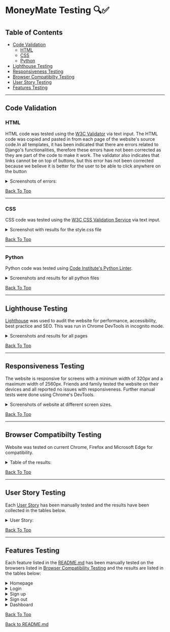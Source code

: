 # MoneyMate Testing 🔍✅

## Table of Contents

* [Code Validation](#Code-Validation)
  * [HTML](#HTML)
  * [CSS](#CSS)
  * [Python](#Python)
* [Lighthouse Testing](#Lighthouse-Testing)
* [Responsiveness Testing](#Responsiveness-Testing)
* [Browser Compatibilty Testing](#Browser-Compatibilty-Testing)
* [User Story Testing](#User-Story-Testing)
* [Features Testing](#Features-Testing)

_____

## Code Validation

### HTML

HTML code was tested using the [W3C Validator](https://validator.w3.org/) via text input.  The HTML code was copied and pasted in from each page of the website's source code.In all templates, it has been indicated that there are errors related to Django's functionalities, therefore these errors have not been corrected as they are part of the code to make it work. The validator also indicates that links cannot be on top of buttons, but this error has not been corrected because we believe it is better for the user to be able to click anywhere on the button

<details>
<summary>Screenshots of errors:</summary>

        Django error:

![Django error](https://user-images.githubusercontent.com/94321555/235326159-7589f1a0-1073-4e78-bc87-5f06e33e47f8.png)

        Link error:

![Link error](https://user-images.githubusercontent.com/94321555/235326196-fe9f653f-2940-40d1-abf0-d26d1778821c.png)

</details>

[Back To Top](#table-of-contents)
_____

### CSS

CSS code was tested using the [W3C CSS Validation Service](https://jigsaw.w3.org/css-validator/) via text input. 

<details>
<summary>Screenshot with results for the style.css file</summary>

      style.css:
![No Error Found](https://user-images.githubusercontent.com/94321555/235326346-d919b699-d200-4466-8a31-b0c4991b5cf0.png)

      Warnings:
![Warnings](https://user-images.githubusercontent.com/94321555/235326408-efa20c91-8a5f-4632-8b80-38749ec165c5.png)
</details>

[Back To Top](#table-of-contents)
______

### Python

Python code was tested using [Code Institute's Python Linter](https://pep8ci.herokuapp.com/).

<details>

<summary>Screenshots and results for all python files</summary>

Long lines in `settings.py` and `env.py` were cleared using `# noqa`. These were values by the Django generated AUTH_PASSWORD_VALIDATORS and the values for STATICFILES_STORAGE which were giving errors when separated into two lines.

**expensesapp**

      asgi.py
  ![All clear, no errors found](https://user-images.githubusercontent.com/94321555/235326706-326ddf9e-cf08-4a0d-8f9b-783d1b47cce2.png)
  
      settings.py
  ![All clear, no errors found](https://user-images.githubusercontent.com/94321555/235327855-32af1cdb-4291-4045-adfe-d1fedc4c3bf7.png)
  
       urls.py
  ![All clear, no errors found](https://user-images.githubusercontent.com/94321555/235327914-f5b25a5a-f92d-4837-9e77-c33b4c708fec.png)

       wsgi.py 
  ![All clear, no errors found](https://user-images.githubusercontent.com/94321555/235327968-eb5aa4db-ca7d-4802-aa4c-b12efdf40259.png)


**moneymate**
  
      admin.py
  ![All clear, no errors found](https://user-images.githubusercontent.com/94321555/235328030-f96c34de-9c37-4d92-b725-8fde8d736e31.png)

      apps.py
  ![All clear, no errors found](https://user-images.githubusercontent.com/94321555/235328084-e64dc6b9-ebcc-4332-be73-68c7bd8b34da.png)
  
      models.py
  ![All clear, no errors found](https://user-images.githubusercontent.com/94321555/235328122-d4aa27e9-1bfd-4514-8971-30e0ea5243c5.png)

  
       signals.py
  ![All clear, no errors found](https://user-images.githubusercontent.com/94321555/235328155-4d327143-6171-4969-a85e-95c7742281ea.png)
  
       views.py
  ![All clear, no errors found](https://user-images.githubusercontent.com/94321555/235328203-06049a00-f993-4652-a04d-564fc8550a1e.png)


**manage.py**
  
      manage.py
  ![All clear, no errors found](https://user-images.githubusercontent.com/94321555/235328333-9f872195-4612-45e3-9403-b09430c30459.png)
</details>

[Back To Top](#table-of-contents)
_____

## Lighthouse Testing

[Lighthouse](https://developer.chrome.com/docs/lighthouse/overview/) was used to audit the website for performance, accessibility, best practice and SEO.  This was run in Chrome DevTools in incognito mode. 

<details>
<summary>Screenshots and results for all pages</summary>

**Homepage**

    Mobile
![Passed](https://user-images.githubusercontent.com/94321555/235329179-52439da0-7244-4457-9b65-dceb795afb5a.png)

    Desktop
![Passed](https://user-images.githubusercontent.com/94321555/235329296-5b6b1417-c3b0-4643-b964-177a35aac577.png)

**Login**

    Mobile
![Passed](https://user-images.githubusercontent.com/94321555/235329468-e05738f3-5234-4c2c-8c3f-dfe1d3279421.png)

    Desktop
![Passed](https://user-images.githubusercontent.com/94321555/235329546-677f935a-d127-4938-ae48-b9d9ca00500c.png)

**Sign up**

    Mobile
![Passed](https://user-images.githubusercontent.com/94321555/235329577-e68ff818-2efb-4d38-ab19-498ba66754fc.png)

    Desktop
![Passed](https://user-images.githubusercontent.com/94321555/235329601-31686f1a-d72d-4809-ad8a-8d4e2fcc6717.png)

**Sign out**

    Mobile
![Passed](https://user-images.githubusercontent.com/94321555/235329653-3d6f5ee8-3a53-4bd2-9836-42606ddc7107.png)

    Desktop
![Passed](https://user-images.githubusercontent.com/94321555/235329682-b944485d-6d8c-4dbe-ac2c-a23d54df2ccf.png)

**Dashboard/Menu**

    Mobile
![Passed](https://user-images.githubusercontent.com/94321555/235329741-1a722e08-70b2-4d17-8015-3f571d28d493.png)

    Desktop
![Passed](https://user-images.githubusercontent.com/94321555/235329793-8d8aded8-2c1d-41ef-92de-002bede28380.png)

**Dashboard/Expenses**

    Mobile
![Passed](https://user-images.githubusercontent.com/94321555/235329836-080a484b-1785-404b-90e2-6700c2180252.png)

    Desktop
 ![Passed](https://user-images.githubusercontent.com/94321555/235329878-f7a76b62-8851-4b5e-9218-d2b6af904fe0.png)
 
**Dashboard/Edit Expense**

    Mobile
![Passed](https://user-images.githubusercontent.com/94321555/235329948-65023b93-edb6-4086-b931-b7f260af8686.png)

    Desktop
![Passed](https://user-images.githubusercontent.com/94321555/235329968-7ca64238-1e69-4792-89d8-c7dd462946cd.png)

**Dashboard/Add Expense**

    Mobile
![Passed](https://user-images.githubusercontent.com/94321555/235330010-b2ed52ae-af38-45e2-9687-be207e71653a.png)

    Desktop
![Passed](https://user-images.githubusercontent.com/94321555/235330044-c47a1fbf-570f-44a5-a417-be070d96dcb2.png)
 
  **Dashboard/Incomes**

    Mobile
![Passed](https://user-images.githubusercontent.com/94321555/235330107-83daed4f-7c16-4966-854e-d667d0f2a3c1.png)

    Desktop
 ![Passed](https://user-images.githubusercontent.com/94321555/235330124-ef435d53-f545-4b0e-a9b2-efcfec343dd5.png)

**Dashboard/Edit Income**

    Mobile
![Passed](https://user-images.githubusercontent.com/94321555/235330155-92cc13b9-418d-422f-ad43-b09009c449c4.png)

    Desktop
![Passed](https://user-images.githubusercontent.com/94321555/235330191-0ca00047-83fc-4b9e-a382-6111c39cd0ac.png)

**Dashboard/Add Income**

    Mobile
![Passed](https://user-images.githubusercontent.com/94321555/235330227-0dcf5c87-e3fe-4dcf-bcb4-a437063c5223.png)

    Desktop
![Passed](https://user-images.githubusercontent.com/94321555/235330258-b65e7412-7d12-4722-b0fa-cfe03b0e702d.png)
  
  **Dashboard/Category**

    Mobile
![Passed](https://user-images.githubusercontent.com/94321555/235330335-56cd1daf-2bb6-4d6c-9142-9e78c7c7402b.png)

    Desktop
![Passed](https://user-images.githubusercontent.com/94321555/235330366-d00ff3e4-7e2e-4da4-904d-7e24dd122da2.png)
  
**Dashboard/Edit Category**

    Mobile
![Passed](https://user-images.githubusercontent.com/94321555/235330384-63d548e0-14ae-413a-9dcc-be8a9e9d3f2d.png)

    Desktop
![Passed](https://user-images.githubusercontent.com/94321555/235330427-b79e0666-3b16-4708-be57-67f87483d9c2.png)

**Dashboard/Add Category**

    Mobile
![Passed](https://user-images.githubusercontent.com/94321555/235330472-5dbc1194-c9a8-44e2-8510-519d0875fb5d.png)

    Desktop
![Passed](https://user-images.githubusercontent.com/94321555/235330518-2c68d1c1-1ba5-41b1-af23-9aeaba6a880a.png)
  
    **Dashboard/Origin**

    Mobile
![Passed](https://user-images.githubusercontent.com/94321555/235330581-bde0a0b6-7cac-4e24-99a9-de2e3ad86121.png)

    Desktop
![Passed](https://user-images.githubusercontent.com/94321555/235330622-e2eceb43-375e-4987-94e8-c06eaa2a6070.png)

**Dashboard/Edit Origin**

    Mobile
![Passed](https://user-images.githubusercontent.com/94321555/235330660-6c461e7e-1bf7-4288-959b-14b099eaff2d.png)

    Desktop
![Passed](https://user-images.githubusercontent.com/94321555/235330682-49755e6e-ca85-4fcf-9a4f-9295989ac267.png)

**Dashboard/Add Origin**

    Mobile
![Passed](https://user-images.githubusercontent.com/94321555/235330718-44a5656a-a59f-45dc-a361-a02b35bf3f4d.png)

    Desktop
![Passed](https://user-images.githubusercontent.com/94321555/235330746-8f10405b-b1af-4817-83c6-cde6fe4e7538.png)

  
The following are the results for all pages:

| Page | Device | Performance | Accessibility | Best Practice | SEO |
| ---- | ------ | ----------- | ------------- | ------------- | --- |
| Homepage | mobile  |  95 | 95 | 83 |  100 |
|                               | desktop | 92 | 95 | 83 | 100 |
| Login | mobile  |  92 | 100 | 92 |  100 |
|                          | desktop | 88 | 100 | 92 | 100 |
| Sign up             | mobile  |  95 | 100 | 92 |  100 |
|                          | desktop | 100 | 100 | 92 | 100 |
| Sign out     | mobile  |  85 | 100 |  92 |  100 |
|                          | desktop | 100 | 100 |  92 | 100 |
| Dashboard/Menu        | mobile  |  90 | 87 | 92 |  100 |
|                          | desktop |  99 | 97 | 92 | 100 |
| Dashboard/Expenses      | mobile  |  95 | 82 | 92 |  100 |
|                          | desktop | 95 | 82 | 92 | 100 |
| Dashboard/Edit Expense       | mobile  |  95 | 85 | 92 |  100 |
|                          | desktop |  100 | 84 | 92 | 100 |
| Dashboard/Add Expense       | mobile  |  95 | 85 | 92 |  100 |
|                          | desktop |  99 | 85 | 92 | 100 |
| Dashboard/Incomes       | mobile  |  95 | 82 | 92 |  100 |
|                          | desktop |  100 | 82 | 92 | 100 |
| Dashboard/Edit Income       | mobile  |  95 | 85 | 92 |  100 |
|                          | desktop |  99 | 85 | 92 | 100 |
| Dashboard/Add Income       | mobile  |  95 | 85 | 92 |  100 |
|                          | desktop |  99 | 85 | 92 | 100 |
| Dashboard/Category      | mobile  |  95 | 95 | 92 |  100 |
|                          | desktop |  99 | 95 | 92 | 100 |
| Dashboard/Edit Category      | mobile  |  95 | 98 | 92 |  100 |
|                          | desktop |  98 | 98 | 92 | 100 |
| Dashboard/Add Category       | mobile  |  95 | 98 | 92 |  100 |
|                          | desktop |  100 | 98 | 92 | 100 |
| Dashboard/Origin     | mobile  |  93 | 98 | 92 |  100 |
|                          | desktop |  99 | 98 | 92 | 100 |
| Dashboard/Edit Origin      | mobile  |  94 | 98 | 92 |  100 |
|                          | desktop |  99 | 100 | 100 | 100 |
| Dashboard/Add Origin       | mobile  |  95 | 98 | 92 |  100 |
|                          | desktop |  98 | 98 | 92 | 100 |

</details>

[Back To Top](#table-of-contents)

_____

## Responsiveness Testing

The website is responsive for screens with a mininum width of 320px and a maximum width of 2560px. Friends and family tested the website on their devices and all reported no issues with responsiveness.  Further manual tests were done using Chrome's DevTools.

<details>

<summary>Screenshots of website at different screen sizes.</summary>

**Homepage**

        Mobile 320px
![Mobile 320px](https://user-images.githubusercontent.com/94321555/235331847-a67d50ff-7da7-4951-ac4c-1733d0233275.png)

        Tablet 768px
![Tablet 768px](https://user-images.githubusercontent.com/94321555/235331890-472bf0b9-7c4b-4d47-b005-b9c8ecfeae92.png)

        Desktop 1200px
![Desktop 1200px](https://user-images.githubusercontent.com/94321555/235331976-970cf6f5-c050-4ec8-bdcd-b48ea4f7f597.png)

**Login**

        Mobile 320px
![Mobile 320px](https://user-images.githubusercontent.com/94321555/235332017-2f5f6296-b9c4-4094-9dcd-a49e3ef67a5f.png)

        Tablet 768px
![Tablet 768px](https://user-images.githubusercontent.com/94321555/235332040-36e1dcb3-4c94-4fde-8332-a5c668f6fd1f.png)

        Desktop 1200px
![Desktop 1200px](https://user-images.githubusercontent.com/94321555/235332052-acc03733-8e89-4375-b0fa-0df57aa996a2.png)

**Sign up**

        Mobile 320px
![Mobile 320px](https://user-images.githubusercontent.com/94321555/235332101-944e8939-0334-46f8-8c64-1aa455d05efc.png)

        Tablet 768px
![Tablet 768px](https://user-images.githubusercontent.com/94321555/235332118-2a5d473c-afab-4566-a306-60b690f30cd5.png)

        Desktop 1200px
![Desktop 1200px](https://user-images.githubusercontent.com/94321555/235332128-efd95110-5fe1-4541-8c41-6d8bfe2e5970.png)

**Sign out**

        Mobile 320px
![Mobile 320px](https://user-images.githubusercontent.com/94321555/235332145-38f1a307-67d7-4143-b97a-2e99b09cbcf9.png)


        Tablet 768px
![Tablet 768px](https://user-images.githubusercontent.com/94321555/235332156-035acb67-7b49-4b51-ba85-baedb5b84425.png)


        Desktop 1200px
![Desktop 1200px](https://user-images.githubusercontent.com/94321555/235332165-93d4c64e-af51-4492-9e20-e265b74852fa.png)

**Dashboard/Menu**

        Mobile 320px
![Mobile 320px](https://user-images.githubusercontent.com/94321555/235332199-759122c4-d676-4374-b1b7-ba0130c38c54.png)

        Tablet 768px
![Tablet 768px](https://user-images.githubusercontent.com/94321555/235332220-61da860f-0a64-46f1-9a62-9e0faef7d517.png)

        Desktop 1200px
![Desktop 1200px](https://user-images.githubusercontent.com/94321555/235332232-53510f65-3e28-4ef7-aec6-2433bd93290d.png)

**Dashboard/Expenses-Incomes**

        Mobile 320px
![Mobile 320px](https://user-images.githubusercontent.com/94321555/235332280-142978ec-33ff-4a33-a281-08efafb17438.png)

        Tablet 768px
![Tablet 768px](https://user-images.githubusercontent.com/94321555/235332294-2c025cec-6aca-4bae-9839-6c3bfa4f710e.png)

        Desktop 1200px
![Desktop 1200px](https://user-images.githubusercontent.com/94321555/235332301-62be7ffc-83ad-44d1-af65-6bb6237879a8.png)

**Dashboard/Category-Origin**

        Mobile 320px
![Mobile 320px](https://user-images.githubusercontent.com/94321555/235332336-e5fe5fe8-2baa-4b24-91b1-b5a8bdb01226.png)

        Tablet 768px
![Tablet 768px](https://user-images.githubusercontent.com/94321555/235332346-8fb93603-4db8-41d7-ba58-c1d0b0857582.png)

        Desktop 1200px
![Desktop 1200px](https://user-images.githubusercontent.com/94321555/235332358-83a6055b-8674-4720-afac-063fe1d1ed28.png)

</details>

[Back To Top](#table-of-contents)

_____

## Browser Compatibilty Testing

Website was tested on current Chrome, Firefox and Microsoft Edge for compatibility.

<details>

<summary>Table of the results:</summary>

| Intended      | Chrome | Firefox | Edge |
| ------------- | ------ | ------- | ---- |
| Appearance    | Good   | Good    | Good |
| Responsiveness| Good   | Good    | Good | 

</details>

[Back To Top](#table-of-contents)

_____

## User Story Testing

Each [User Story](https://github.com/BohdanBezushka/MoneyMate/issues?q=is%3Aissue+is%3Aclosed) has been manually tested and the results have been collected in the tables below.

<details>

<summary>User Story:</summary>

* USER STORY:Informative Homepage for Users [#1](https://github.com/BohdanBezushka/MoneyMate/issues/1)

As a user, I can view a homepage to understand the purpose of the application, so that I can benefit from it efficiently.

| Acceptance Criteria  | Test     | Comments |
|:--------------------:|:--------:| -------- |
| The website provides a description of the application | Achieved | |
| The homepage indicates the steps to use the application | Achieved | |
| On the website, there are user reviews of people who have used the application | Achieved | |

* USER STORY: Efficient App Navigation [#2](https://github.com/BohdanBezushka/MoneyMate/issues/2)

As a user, I can navigate the app easily and intuitively so that I can access information efficiently.

| Acceptance Criteria  | Test     | Comments |
|:--------------------:|:--------:| -------- |
| Access to the website is efficient | Achieved | |
| The tab displays the correct name of the app | Achieved | |
| A favicon appears before the page title in the tab | Achieved | |

* USER STORY: Login & Log out [#3](https://github.com/BohdanBezushka/MoneyMate/issues/3)

As a user, I can create an account so that I can use the application.

| Acceptance Criteria  | Test     | Comments |
|:--------------------:|:--------:| -------- |
| The user can create an account with a username, email, and password | Achieved | |
| The user can log out. | Achieved | |

* USER STORY: Admin dashboard [#4](https://github.com/BohdanBezushka/MoneyMate/issues/4)

As an ADMIN, I can access a dashboard to view the number of registered users so that I can keep track of user growth.

| Acceptance Criteria  | Test     | Comments |
|:--------------------:|:--------:| -------- |
| The administrator can view the number of registered users| Achieved | |
| The admin can view the expense and income records of each user | Achieved | | 
 
* USER STORY: Add expense or income [#6](https://github.com/BohdanBezushka/MoneyMate/issues/6)

As a user, I can add an expense or income so that I have a record.

| Acceptance Criteria  | Test     | Comments |
|:--------------------:|:--------:| -------- |
| The user can correctly register an expense or income in the application| Achieved | |
| The user can see the records of expenses and incomes that he/she has just made. | Achieved | | 
| The user can modify any expense or income| Achieved | |
| The user can delete any expense or income | Achieved | |
 
* USER STORY: User Financial Balance Visualization [#7](https://github.com/BohdanBezushka/MoneyMate/issues/7)

As a user, I can have the capability to view my total expenses and income, so that I can receive the benefit of seeing my financial balance at a glance

| Acceptance Criteria  | Test     | Comments |
|:--------------------:|:--------:| -------- |
| The user can see the total expenses| Achieved | |
| The user can see the total income| Achieved | |
| The user can see the balance | Achieved | |
 
* USER STORY: Categories for expenses [#8](https://github.com/BohdanBezushka/MoneyMate/issues/8)

As a user, I have the capability to categorize my expenses and income, so that I can receive the benefit of understanding my spending habits and identifying areas for improvement.

| Acceptance Criteria  | Test     | Comments |
|:--------------------:|:--------:| -------- |
| The user can choose, create, delete or modify categories for expenses and income.| Achieved | |

 * USER STORY: Responsive design [#14](https://github.com/BohdanBezushka/MoneyMate/issues/14)

As a user, I can use the application on any device so that I can access it from anywhere.

| Acceptance Criteria  | Test     | Comments |
|:--------------------:|:--------:| -------- |
| The application functions properly on any device| Achieved | |

 * USER STORY: Origins for incomes [#19](https://github.com/BohdanBezushka/MoneyMate/issues/19)

As a user, I have the capability to categorize my incomes, so that I can receive the benefit of understanding my spending habits and identifying areas for improvement.

| Acceptance Criteria  | Test     | Comments |
|:--------------------:|:--------:| -------- |
| The user can choose, create, delete or modify origins for incomes| Achieved | |
 
</details>

[Back To Top](#table-of-contents)

_____

## Features Testing

Each feature listed in the [README.md](README.md) has been manually tested on the browsers listed in [Browser Compatibility Testing](#Browser-Compatibility-Testing) and the results are listed in the tables below:

<details>

<summary>Homepage</summary>

* Unregistered / Not logged in User > Navbar

| Feature                       | Action        | Effect                |
| ----------------------------- | ------------- | --------------------- |
| Favicon                       | display       | it works              |
|                               | image quality | good                  |
| Logo                          | hover over    | pointer shows         |
|                               | click / tap   | directs to Homepage   |
| Hamburger button on mobile    | hover over    | gets border           |
|                               | click / tap   | toggles menu          |
| How it works, Reviews & Contact  | hover over    |underline |
|                               | click / tap   | directs to correct section|
| Login, Sign up                | hover over    | change background-colour, display border, font colour changed |
|                               | click / tap   | directs to Login, Sign up |


* Unregistered / Not logged in User > How it works section

| Feature                       | Action        | Effect                |
| ----------------------------- | ------------- | --------------------- |
| buttons        | hover over   | change background-colour, display border, font colour changed |
|                               | click / tap   | directs to Sign up |
 
* Unregistered / Not logged in User > Reviews Section

| Feature                       | Action        | Effect                |
| ----------------------------- | ------------- | --------------------- |
| next button                   | click / tap   | next review |

* Unregistered / Not logged in User > Footer

| Feature                       | Action        | Effect                |
| ----------------------------- | ------------- | --------------------- |
| Logo                          | click / tap   | directs to Homepage   |
| Icons                         | hover over    | change color           |
|                               | click / tap   | directs to social media, new tab  |

ALL TESTS PASS

</details>

<details>

<summary>Login</summary>

* Unregistered / Not logged in User 

| Feature                       | Action        | Effect                |
| ----------------------------- | ------------- | --------------------- |
| Logo                          | click / tap   | returns to Homepage   |
| Link sign up                  | hover over    | change color |
|                               | click / tap   | directs to Sign up |
| Remember me button            | click / tap   | a blue check mark appears, works |
| Sign in Button                | hover over    |change background-colour, display border, font colour changed |
|                               | click / tap   | directs to dashboard|

ALL TESTS PASS

</details>

<details>

<summary>Sign up</summary>

* Unregistered / Not logged in User 

| Feature                       | Action        | Effect                |
| ----------------------------- | ------------- | --------------------- |
| Logo                          | click / tap   | returns to Homepage   |
| Link sign in                  | hover over    | change color |
|                               | click / tap   | directs to Sign in |
| Sign up Button                | hover over    | change background-colour, display border, font colour changed |
|                               | click / tap   | directs dashboard |

ALL TESTS PASS

</details>

<details>

<summary>Sign out</summary>

* Registered User 

| Feature                       | Action        | Effect                |
| ----------------------------- | ------------- | --------------------- |
| Logo                          | click / tap   | returns to dashboard   |
| Sign Out Button               | hover over    | change background-colour, display border, font colour changed |
|                               | click / tap   | directs to Homepage   |
| Back Button                   | hover over    | change background-colour, display border, font colour changed |
|                               | click / tap   | directs dashboard |

ALL TESTS PASS

</details>

<details>

<summary>Dashboard</summary>

* Registered User > Dashboard > Navbar

| Feature                       | Action        | Effect                |
| ----------------------------- | ------------- | --------------------- |
| Logo                          | click / tap   | directs to Dashboard Menu |
| Hamburger button on mobile    | hover over    | gets border           |
|                               | click / tap   | toggles menu          |
| Menu, Expenses, Incomes, Category and Origin Links  | hover over    |underline and change color |
|                               | click / tap   | directs to correct section|
| Sign out                      | hover over    | change background-colour, display border, font colour changed |
|                               | click / tap   | directs to sign out page |
 
* Registered User > Dashboard > Menu

| Feature                       | Action        | Effect                |
| ----------------------------- | ------------- | --------------------- |
| "-" and "+" buttons           | hover over    | gets border color  |
|                               | click / tap   | directs to Add expense and add income  |
| total expenses, incomes and balance buttons  | display    | correct results  |
 
* Registered User > Dashboard > Expenses

| Feature                       | Action        | Effect                |
| ----------------------------- | ------------- | --------------------- |
| edit button                   | hover over    | change background-colour, display border, font colour changed  |
|                               | click / tap   | directs to Edit expense  |
| delete button                 | hover over    | change background-colour, display border, font colour changed  |
|                               | click / tap   | removes recorded expense |
| next button                   | click / tap   | shows the next page |

* Registered User > Dashboard > Incomes

| Feature                       | Action        | Effect                |
| ----------------------------- | ------------- | --------------------- |
| edit button                   | hover over    | change background-colour, display border, font colour changed  |
|                               | click / tap   | directs to Edit income  |
| delete button                 | hover over    | change background-colour, display border, font colour changed  |
|                               | click / tap   | removes recorded income |
| next button                   | click / tap   | shows the next page |

 * Registered User > Dashboard > Category

| Feature                       | Action        | Effect                |
| ----------------------------- | ------------- | --------------------- |
| add category button           | hover over    | change background-colour, display border, font colour changed  |
|                               | click / tap   | directs to Add category  |
| edit button                   | hover over    | change background-colour, display border, font colour changed  |
|                               | click / tap   | directs to Edit category  |
| delete button                 | hover over    | change background-colour, display border, font colour changed  |
|                               | click / tap   | removes recorded category |
| next button                   | click / tap   | shows the next page |

 * Registered User > Dashboard > Origin

| Feature                       | Action        | Effect                |
| ----------------------------- | ------------- | --------------------- |
| add Origin button             | hover over    | change background-colour, display border, font colour changed  |
|                               | click / tap   | directs to Add origin  |
| edit button                   | hover over    | change background-colour, display border, font colour changed  |
|                               | click / tap   | directs to Edit origin  |
| delete button                 | hover over    | change background-colour, display border, font colour changed  |
|                               | click / tap   | removes recorded origin |
| next button                   | click / tap   | shows the next page |
 
 * Registered User > Dashboard > Add expense

| Feature                       | Action        | Effect                |
| ----------------------------- | ------------- | --------------------- |
| amount and description data   | input         | correct |
| category data                 | display       | shows all registered categories |
| date data                     | display       | shows the days of the current month |
| submit button                 | hover over    | change background-colour, display border, font colour changed  |
|                               | click / tap   | directs to list Expenses, saves the register |
 
  * Registered User > Dashboard > Add income

| Feature                       | Action        | Effect                |
| ----------------------------- | ------------- | --------------------- |
| amount and description data   | input         | correct |
| origin data                   | display       | shows all registered origins |
| date data                     | display       | shows the days of the current month |
| submit button                 | hover over    | change background-colour, display border, font colour changed  |
|                               | click / tap   | directs to list Incomes, saves the register |
 
   * Registered User > Dashboard > Add category

| Feature                       | Action        | Effect                |
| ----------------------------- | ------------- | --------------------- |
| name of category data         | input         | correct |
| submit button                 | hover over    | change background-colour, display border, font colour changed  |
|                               | click / tap   | directs to list categories, saves the change |

    * Registered User > Dashboard > Add origin

| Feature                       | Action        | Effect                |
| ----------------------------- | ------------- | --------------------- |
| name of origin data           | input         | correct |
| submit button                 | hover over    | change background-colour, display border, font colour changed  |
|                               | click / tap   | directs to list origins, saves the change |
 
 * Registered User > Dashboard > Edit expense

| Feature                       | Action        | Effect                |
| ----------------------------- | ------------- | --------------------- |
| amount and description data   | input         | correct |
| category data                 | display       | shows all registered categories |
| date data                     | display       | shows the days of the current month |
| update button                 | hover over    | change background-colour, display border, font colour changed  |
|                               | click / tap   | directs to list Expenses, saves the register |
 
  * Registered User > Dashboard > Edit income

| Feature                       | Action        | Effect                |
| ----------------------------- | ------------- | --------------------- |
| amount and description data   | input         | correct |
| origins data                  | display       | shows all registered origins |
| date data                     | display       | shows the days of the current month |
| update button                 | hover over    | change background-colour, display border, font colour changed  |
|                               | click / tap   | directs to list Incomes, saves the register |
 
   * Registered User > Dashboard > Edit category

| Feature                       | Action        | Effect                |
| ----------------------------- | ------------- | --------------------- |
| name of category data         | input         | correct |
| update button                 | hover over    | change background-colour, display border, font colour changed  |
|                               | click / tap   | directs to list categories, saves the change |

    * Registered User > Dashboard > Edit origin

| Feature                       | Action        | Effect                |
| ----------------------------- | ------------- | --------------------- |
| name of origin data           | input         | correct |
| update button                 | hover over    | change background-colour, display border, font colour changed  |
|                               | click / tap   | directs to list origins, saves the change | 

ALL TESTS PASS

</details>

[Back To Top](#table-of-contents)

[Back to README.md](README.md)
